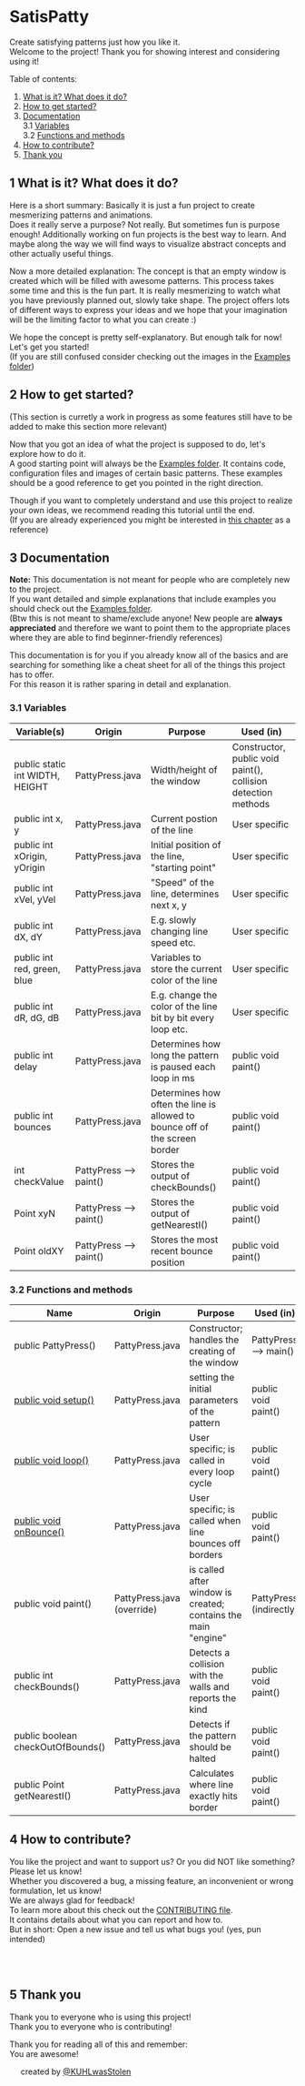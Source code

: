 # SatisPatty
Create satisfying patterns just how you like it.  
Welcome to the project! Thank you for showing interest and considering using it!

Table of contents:
1. [What is it? What does it do?](#1-what-is-it-what-does-it-do)
2. [How to get started?](#2-how-to-get-started)
3. [Documentation](#3-documentation)  
3.1 [Variables](#31-variables)  
3.2 [Functions and methods](#32-functions-and-methods)
4. [How to contribute?](#4-how-to-contribute)
5. [Thank you](#5-thank-you)

## 1 What is it? What does it do?
Here is a short summary: Basically it is just a fun project to create mesmerizing patterns and animations.  
Does it really serve a purpose? Not really. But sometimes fun is purpose enough! Additionally working on fun projects is the best way to learn. And maybe along the way we will find ways to visualize abstract concepts and other actually useful things.

Now a more detailed explanation: The concept is that an empty window is created which will be filled with awesome patterns. This process takes some time and this is the fun part. It is really mesmerizing to watch what you have previously planned out, slowly take shape. The project offers lots of different ways to express your ideas and we hope that your imagination will be the limiting factor to what you can create :)

We hope the concept is pretty self-explanatory. But enough talk for now! Let's get you started!  
(If you are still confused consider checking out the images in the [Examples folder](/Examples/))

## 2 How to get started?
(This section is curretly a work in progress as some features still have to be added to make this section more relevant)  

Now that you got an idea of what the project is supposed to do, let's explore how to do it.  
A good starting point will always be the [Examples folder](/Examples/). It contains code, configuration files and images of certain basic patterns. These examples should be a good reference to get you pointed in the right direction.

Though if you want to completely understand and use this project to realize your own ideas, we recommend reading this tutorial until the end.  
(If you are already experienced you might be interested in [this chapter](#3-documentation) as a reference)

## 3 Documentation  
**Note:** This documentation is not meant for people who are completely new to the project.  
If you want detailed and simple explanations that include examples you should check out the [Examples folder](/Examples/).  
(Btw this is not meant to shame/exclude anyone! New people are **always appreciated** and therefore we want to point them to the appropriate places where they are able to find beginner-friendly references)

This documentation is for you if you already know all of the basics and are searching for something like a cheat sheet for all of the things this project has to offer.  
For this reason it is rather sparing in detail and explanation.  

### 3.1 Variables
| Variable(s) | Origin | Purpose | Used (in) |
|---|---|---|---|
| public static int WIDTH, HEIGHT | PattyPress.java | Width/height of the window | Constructor, public void paint(), collision detection methods |
| public int x, y | PattyPress.java | Current postion of the line | User specific |
| public int xOrigin, yOrigin | PattyPress.java | Initial position of the line, "starting point" | User specific |
| public int xVel, yVel | PattyPress.java | "Speed" of the line, determines next x, y | User specific |
| public int dX, dY | PattyPress.java | E.g. slowly changing line speed etc. | User specific |
| public int red, green, blue | PattyPress.java | Variables to store the current color of the line | User specific |
| public int dR, dG, dB | PattyPress.java | E.g. change the color of the line bit by bit every loop etc. | User specific |
| public int delay | PattyPress.java | Determines how long the pattern is paused each loop in ms | public void paint() |
| public int bounces | PattyPress.java | Determines how often the line is allowed to bounce off of the screen border | public void paint() |
| int checkValue | PattyPress --> paint() | Stores the output of checkBounds() | public void paint() |
| Point xyN | PattyPress --> paint() | Stores the output of getNearestI() | public void paint() |
Point oldXY | PattyPress --> paint() | Stores the most recent bounce position | public void paint() |

### 3.2 Functions and methods
| Name | Origin | Purpose | Used (in) |
|---|---|---|---|
| public PattyPress() | PattyPress.java | Constructor; handles the creating of the window | PattyPress --> main() |
| [public void setup()](/Examples/basicMethods/setup().md) | PattyPress.java | setting the initial parameters of the pattern | public void paint() |
| [public void loop()](/Examples/basicMethods/loop().md) | PattyPress.java | User specific; is called in every loop cycle | public void paint() |
| [public void onBounce()](/Examples/basicMethods/onBounce().md) | PattyPress.java | User specific; is called when line bounces off borders | public void paint() |
| public void paint() | PattyPress.java (override) | is called after window is created; contains the main "engine" | PattyPress (indirectly) |
| public int checkBounds() | PattyPress.java | Detects a collision with the walls and reports the kind | public void paint() |
| public boolean checkOutOfBounds() | PattyPress.java | Detects if the pattern should be halted | public void paint() |
| public Point getNearestI() | PattyPress.java | Calculates where line exactly hits border | public void paint() |


## 4 How to contribute?
You like the project and want to support us? Or you did NOT like something?  
Please let us know!  
Whether you discovered a bug, a missing feature, an inconvenient or wrong formulation, let us know!  
We are always glad for feedback!  
To learn more about this check out the [CONTRIBUTING file](/CONTRIBUTING.md).  
It contains details about what you can report and how to.  
But in short: Open a new issue and tell us what bugs you! (yes, pun intended)

<br></br>
## 5 Thank you  
Thank you to everyone who is using this project!  
Thank you to everyone who is contributing!  

Thank you for reading all of this and remember:  
You are awesome!  

&nbsp;&nbsp;&nbsp;&nbsp;&nbsp;created by [@KUHLwasStolen](https://github.com/KUHLwasStolen)
